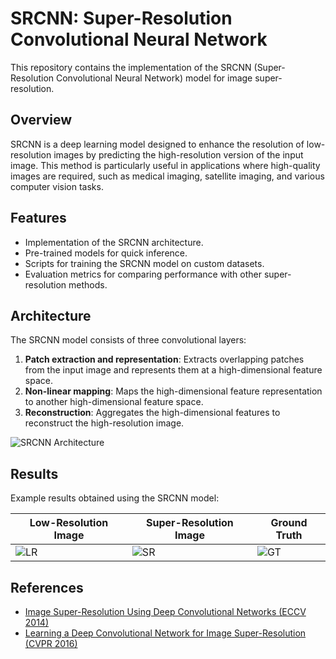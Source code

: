 # SRCNN: Super-Resolution Convolutional Neural Network

This repository contains the implementation of the SRCNN (Super-Resolution Convolutional Neural Network) model for image super-resolution.

## Overview

SRCNN is a deep learning model designed to enhance the resolution of low-resolution images by predicting the high-resolution version of the input image. This method is particularly useful in applications where high-quality images are required, such as medical imaging, satellite imaging, and various computer vision tasks.

## Features

- Implementation of the SRCNN architecture.
- Pre-trained models for quick inference.
- Scripts for training the SRCNN model on custom datasets.
- Evaluation metrics for comparing performance with other super-resolution methods.

## Architecture

The SRCNN model consists of three convolutional layers:

1. **Patch extraction and representation**: Extracts overlapping patches from the input image and represents them at a high-dimensional feature space.
2. **Non-linear mapping**: Maps the high-dimensional feature representation to another high-dimensional feature space.
3. **Reconstruction**: Aggregates the high-dimensional features to reconstruct the high-resolution image.

![SRCNN Architecture](path_to_architecture_image)


## Results

Example results obtained using the SRCNN model:

| Low-Resolution Image | Super-Resolution Image | Ground Truth |
|----------------------|------------------------|--------------|
| ![LR](examples/lr.png) | ![SR](examples/sr.png) | ![GT](examples/gt.png) |

## References

- [Image Super-Resolution Using Deep Convolutional Networks (ECCV 2014)](https://arxiv.org/abs/1501.00092)
- [Learning a Deep Convolutional Network for Image Super-Resolution (CVPR 2016)](https://ieeexplore.ieee.org/document/7780551)



